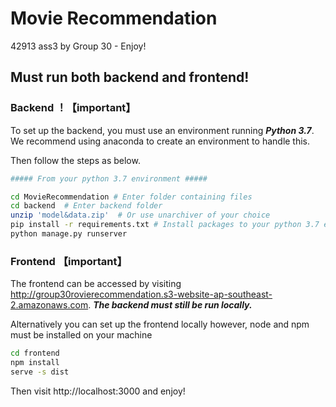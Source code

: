 # Movie Recommendation
42913 ass3 by Group 30 - Enjoy!

## Must run both backend and frontend!



### Backend ！【important】

To set up the backend, you must use an environment running _**Python 3.7**_. We recommend using anaconda to create an environment to handle this. 

Then follow the steps as below.

```bash
##### From your python 3.7 environment #####

cd MovieRecommendation # Enter folder containing files
cd backend  # Enter backend folder
unzip 'model&data.zip'  # Or use unarchiver of your choice
pip install -r requirements.txt # Install packages to your python 3.7 environment
python manage.py runserver 
```



### Frontend 【important】

The frontend can be accessed by visiting http://group30rovierecommendation.s3-website-ap-southeast-2.amazonaws.com. _**The backend must still be run locally.**_

Alternatively you can set up the frontend locally however, node and npm must be installed on your machine

```bash
cd frontend
npm install
serve -s dist
```

Then visit http://localhost:3000 and enjoy!




